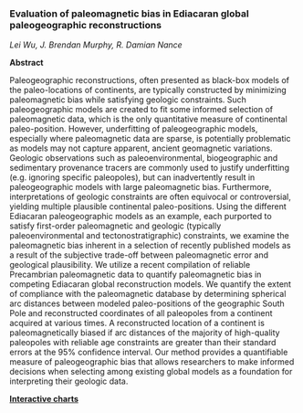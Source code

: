 ### Evaluation of paleomagnetic bias in Ediacaran global paleogeographic reconstructions
 
*Lei Wu, J. Brendan Murphy, R. Damian Nance*

**Abstract**

Paleogeographic reconstructions, often presented as black-box models of the paleo-locations of continents, are typically constructed by minimizing paleomagnetic bias while satisfying geologic constraints. Such paleogeographic models are created to fit some informed selection of paleomagnetic data, which is the only quantitative measure of continental paleo-position. However, underfitting of paleogeographic models, especially where paleomagnetic data are sparse, is potentially problematic as models may not capture apparent, ancient geomagnetic variations. Geologic observations such as paleoenvironmental, biogeographic and sedimentary provenance tracers are commonly used to justify underfitting (e.g. ignoring specific paleopoles), but can inadvertently result in paleogeographic models with large paleomagnetic bias. Furthermore, interpretations of geologic constraints are often equivocal or controversial, yielding multiple plausible continental paleo-positions. Using the different Ediacaran paleogeographic models as an example, each purported to satisfy first-order paleomagnetic and geologic (typically paleoenvironmental and tectonostratigraphic) constraints, we examine the paleomagnetic bias inherent in a selection of recently published models as a result of the subjective trade-off between paleomagnetic error and geological plausibility. We utilize a recent compilation of reliable Precambrian paleomagnetic data to quantify paleomagnetic bias in competing Ediacaran global reconstruction models. We quantify the extent of compliance with the paleomagnetic database by determining spherical arc distances between modeled paleo-positions of the geographic South Pole and reconstructed coordinates of all paleopoles from a continent acquired at various times. A reconstructed location of a continent is paleomagnetically biased if arc distances of the majority of high-quality paleopoles with reliable age constraints are greater than their standard errors at the 95% confidence interval. Our method provides a quantifiable measure of paleogeographic bias that allows researchers to make informed decisions when selecting among existing global models as a foundation for interpreting their geologic data.

**[Interactive charts](https://dash-app-ediacaran.herokuapp.com)**
